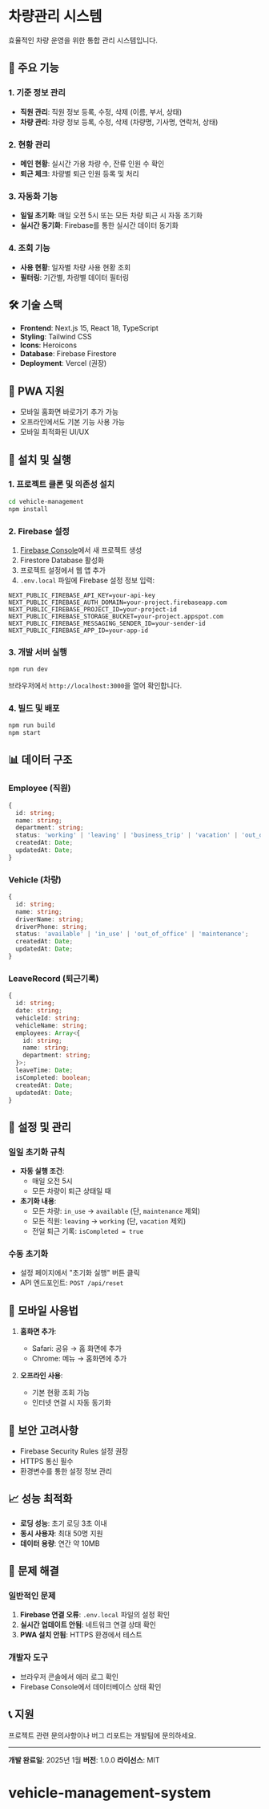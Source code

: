 # 차량관리 시스템

효율적인 차량 운영을 위한 통합 관리 시스템입니다.

## 🚗 주요 기능

### 1. 기준 정보 관리
- **직원 관리**: 직원 정보 등록, 수정, 삭제 (이름, 부서, 상태)
- **차량 관리**: 차량 정보 등록, 수정, 삭제 (차량명, 기사명, 연락처, 상태)

### 2. 현황 관리
- **메인 현황**: 실시간 가용 차량 수, 잔류 인원 수 확인
- **퇴근 체크**: 차량별 퇴근 인원 등록 및 처리

### 3. 자동화 기능
- **일일 초기화**: 매일 오전 5시 또는 모든 차량 퇴근 시 자동 초기화
- **실시간 동기화**: Firebase를 통한 실시간 데이터 동기화

### 4. 조회 기능
- **사용 현황**: 일자별 차량 사용 현황 조회
- **필터링**: 기간별, 차량별 데이터 필터링

## 🛠️ 기술 스택

- **Frontend**: Next.js 15, React 18, TypeScript
- **Styling**: Tailwind CSS
- **Icons**: Heroicons
- **Database**: Firebase Firestore
- **Deployment**: Vercel (권장)

## 📱 PWA 지원

- 모바일 홈화면 바로가기 추가 가능
- 오프라인에서도 기본 기능 사용 가능
- 모바일 최적화된 UI/UX

## 🚀 설치 및 실행

### 1. 프로젝트 클론 및 의존성 설치

```bash
cd vehicle-management
npm install
```

### 2. Firebase 설정

1. [Firebase Console](https://console.firebase.google.com/)에서 새 프로젝트 생성
2. Firestore Database 활성화
3. 프로젝트 설정에서 웹 앱 추가
4. `.env.local` 파일에 Firebase 설정 정보 입력:

```env
NEXT_PUBLIC_FIREBASE_API_KEY=your-api-key
NEXT_PUBLIC_FIREBASE_AUTH_DOMAIN=your-project.firebaseapp.com
NEXT_PUBLIC_FIREBASE_PROJECT_ID=your-project-id
NEXT_PUBLIC_FIREBASE_STORAGE_BUCKET=your-project.appspot.com
NEXT_PUBLIC_FIREBASE_MESSAGING_SENDER_ID=your-sender-id
NEXT_PUBLIC_FIREBASE_APP_ID=your-app-id
```

### 3. 개발 서버 실행

```bash
npm run dev
```

브라우저에서 `http://localhost:3000`을 열어 확인합니다.

### 4. 빌드 및 배포

```bash
npm run build
npm start
```

## 📊 데이터 구조

### Employee (직원)
```typescript
{
  id: string;
  name: string;
  department: string;
  status: 'working' | 'leaving' | 'business_trip' | 'vacation' | 'out_of_office';
  createdAt: Date;
  updatedAt: Date;
}
```

### Vehicle (차량)
```typescript
{
  id: string;
  name: string;
  driverName: string;
  driverPhone: string;
  status: 'available' | 'in_use' | 'out_of_office' | 'maintenance';
  createdAt: Date;
  updatedAt: Date;
}
```

### LeaveRecord (퇴근기록)
```typescript
{
  id: string;
  date: string;
  vehicleId: string;
  vehicleName: string;
  employees: Array<{
    id: string;
    name: string;
    department: string;
  }>;
  leaveTime: Date;
  isCompleted: boolean;
  createdAt: Date;
  updatedAt: Date;
}
```

## 🔧 설정 및 관리

### 일일 초기화 규칙
- **자동 실행 조건**:
  - 매일 오전 5시
  - 모든 차량이 퇴근 상태일 때
- **초기화 내용**:
  - 모든 차량: `in_use` → `available` (단, `maintenance` 제외)
  - 모든 직원: `leaving` → `working` (단, `vacation` 제외)
  - 전일 퇴근 기록: `isCompleted = true`

### 수동 초기화
- 설정 페이지에서 "초기화 실행" 버튼 클릭
- API 엔드포인트: `POST /api/reset`

## 📱 모바일 사용법

1. **홈화면 추가**: 
   - Safari: 공유 → 홈 화면에 추가
   - Chrome: 메뉴 → 홈화면에 추가

2. **오프라인 사용**:
   - 기본 현황 조회 가능
   - 인터넷 연결 시 자동 동기화

## 🔐 보안 고려사항

- Firebase Security Rules 설정 권장
- HTTPS 통신 필수
- 환경변수를 통한 설정 정보 관리

## 📈 성능 최적화

- **로딩 성능**: 초기 로딩 3초 이내
- **동시 사용자**: 최대 50명 지원
- **데이터 용량**: 연간 약 10MB

## 🐛 문제 해결

### 일반적인 문제
1. **Firebase 연결 오류**: `.env.local` 파일의 설정 확인
2. **실시간 업데이트 안됨**: 네트워크 연결 상태 확인
3. **PWA 설치 안됨**: HTTPS 환경에서 테스트

### 개발자 도구
- 브라우저 콘솔에서 에러 로그 확인
- Firebase Console에서 데이터베이스 상태 확인

## 📞 지원

프로젝트 관련 문의사항이나 버그 리포트는 개발팀에 문의하세요.

---

**개발 완료일**: 2025년 1월
**버전**: 1.0.0
**라이선스**: MIT
# vehicle-management-system
